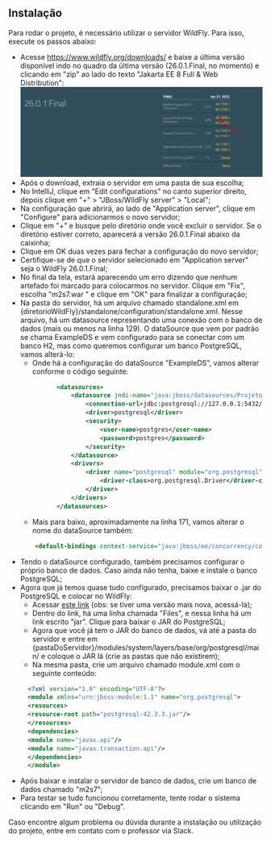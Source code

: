 

## Instalação

Para rodar o projeto, é necessário utilizar o servidor WildFly. 
Para isso, execute os passos abaixo:
- Acesse https://www.wildfly.org/downloads/ e baixe a última versão 
disponível indo no quadro da última versão (26.0.1.Final, no momento) 
e clicando em "zip" ao lado do texto "Jakarta EE 8 Full & Web Distribution":
![img.png](src/main/resources/wildfly-download.png)
- Após o download, extraia o servidor em uma pasta de sua escolha;
- No IntelliJ, clique em "Edit configurations" no canto superior direito, 
depois clique em "+" > "JBoss/WildFly server" > "Local";
- Na configuração que abrirá, ao lado de "Application server", clique em "Configure" para adicionarmos o novo servidor;
- Clique em "+" e busque pelo diretório onde você excluir o servidor. Se o diretório estiver correto, aparecerá a versão 26.0.1.Final abaixo da caixinha;
- Clique em OK duas vezes para fechar a configuração do novo servidor;
- Certifique-se de que o servidor selecionado em "Application server" seja o WildFly 26.0.1.Final;
- No final da tela, estará aparecendo um erro dizendo que nenhum artefado foi marcado para colocarmos no servidor. 
Clique em "Fix", escolha "m2s7.war " e clique em "OK" para finalizar a configuração;
- Na pasta do servidor, há um arquivo chamado standalone.xml em {diretorioWildFly}/standalone/configuration/standalone.xml. Nesse arquivo, há um datasource representando uma conexão com o banco de dados (mais ou menos na linha 129). 
O dataSource que vem por padrão se chama ExampleDS e vem configurado para se conectar com um banco H2, mas como queremos configurar um banco PostgreSQL, vamos alterá-lo:
  - Onde há a configuração do dataSource "ExampleDS", vamos alterar conforme o código seguinte:
  ```xml
            <datasources>
                <datasource jndi-name="java:jboss/datasources/ProjetoDS" pool-name="ProjetoDS" enabled="true" use-java-context="true" statistics-enabled="true">
                    <connection-url>jdbc:postgresql://127.0.0.1:5432/m2s7</connection-url>
                    <driver>postgresql</driver>
                    <security>
                        <user-name>postgres</user-name>
                        <password>postgres</password>
                    </security>
                </datasource>
                <drivers>
                    <driver name="postgresql" module="org.postgresql">
                        <driver-class>org.postgresql.Driver</driver-class>
                    </driver>
                </drivers>
            </datasources>
  ```
  - Mais para baixo, aproximadamente na linha 171, vamos alterar o nome do dataSource também:
  ```xml
      <default-bindings context-service="java:jboss/ee/concurrency/context/default" datasource="java:jboss/datasources/ProjetoDS" managed-executor-service="java:jboss/ee/concurrency/executor/default" managed-scheduled-executor-service="java:jboss/ee/concurrency/scheduler/default" managed-thread-factory="java:jboss/ee/concurrency/factory/default"/>
  ```
- Tendo o dataSource configurado, também precisamos configurar o próprio banco de dados. Caso ainda não tenha, baixe e instale o banco PostgreSQL;
- Agora que já temos quase tudo configurado, precisamos baixar o .jar do PostgreSQL e colocar no WildFly:
  - Acessar [este link](https://mvnrepository.com/artifact/org.postgresql/postgresql/42.3.3) (obs: se tiver uma versão mais nova, acessá-la);
  - Dentro do link, há uma linha chamada "Files", e nessa linha há um link escrito "jar". Clique para baixar o JAR do PostgreSQL;
  - Agora que você já tem o JAR do banco de dados, vá até a pasta do servidor e entre em {pastaDoServidor}/modules/system/layers/base/org/postgresql/main/ e coloque o JAR lá (crie as pastas que não existirem);
  - Na mesma pasta, crie um arquivo chamado module.xml com o seguinte conteúdo:
  ```xml
    <?xml version="1.0" encoding="UTF-8"?>
    <module xmlns="urn:jboss:module:1.1" name="org.postgresql">
    <resources>
    <resource-root path="postgresql-42.3.3.jar"/>
    </resources>
    <dependencies>
    <module name="javax.api"/>
    <module name="javax.transaction.api"/>
    </dependencies>
    </module>
  ```
- Após baixar e instalar o servidor de banco de dados, crie um banco de dados chamado "m2s7";
- Para testar se tudo funcionou corretamente, tente rodar o sistema clicando em "Run" ou "Debug".

Caso encontre algum problema ou dúvida durante a instalação ou utilização do projeto, entre em contato com o professor via Slack.
